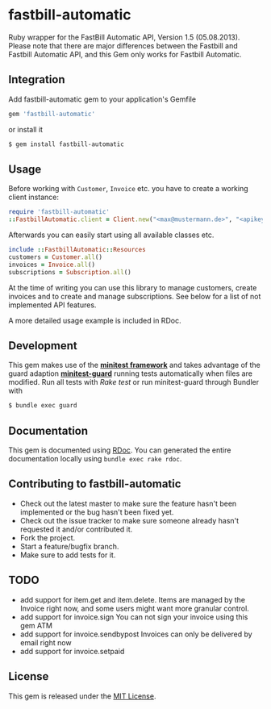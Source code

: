 # fastbill-automatic

<!---
[![Gem Version](https://badge.fury.io/rb/fastbill-automatic.png)](http://badge.fury.io/rb/fastbill-automatic)
[![Build Status](https://travis-ci.org/weluse/fastbill-automatic.png?branch=master)](https://travis-ci.org/weluse/fastbill-automatic)
-->

Ruby wrapper for the FastBill Automatic API, Version 1.5 (05.08.2013).
Please note that there are major differences between the Fastbill and Fastbill Automatic API,
and this Gem only works for Fastbill Automatic.

## Integration

Add fastbill-automatic gem to your application's Gemfile

``` ruby
gem 'fastbill-automatic'
```

or install it

``` bash
$ gem install fastbill-automatic
```

## Usage

Before working with `Customer`, `Invoice` etc. you have to create a working client instance:

``` ruby
require 'fastbill-automatic'
::FastbillAutomatic.client = Client.new("<max@mustermann.de>", "<apikey>")
```

Afterwards you can easily start using all available classes etc.

``` ruby
include ::FastbillAutomatic::Resources
customers = Customer.all()
invoices = Invoice.all()
subscriptions = Subscription.all()
```

At the time of writing you can use this library to manage customers, create invoices and to create and manage subscriptions.
See below for a list of not implemented API features.

A more detailed usage example is included in RDoc.

## Development

This gem makes use of the **[minitest framework](https://github.com/seattlerb/minitestbundle)** and takes advantage of the guard adaption **[minitest-guard](https://github.com/guard/guard-minitest)** running tests automatically when files are modified. Run all tests with *Rake test* or run minitest-guard through Bundler with

``` bash
$ bundle exec guard
```

## Documentation

This gem is documented using [RDoc](http://rdoc.sourceforge.net/doc/). You can generated the entire documentation locally using
`bundle exec rake rdoc`.

## Contributing to fastbill-automatic

* Check out the latest master to make sure the feature hasn't been implemented or the bug hasn't been fixed yet.
* Check out the issue tracker to make sure someone already hasn't requested it and/or contributed it.
* Fork the project.
* Start a feature/bugfix branch.
* Make sure to add tests for it.

## TODO

* add support for item.get and item.delete.
  Items are managed by the Invoice right now, and some users might want more granular control.
* add support for invoice.sign
  You can not sign your invoice using this gem ATM
* add support for invoice.sendbypost
  Invoices can only be delivered by email right now
* add support for invoice.setpaid

## License

This gem is released under the [MIT License](http://www.opensource.org/licenses/MIT).